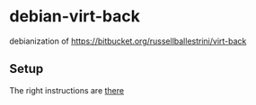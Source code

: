# debian-virt-back
debianization of https://bitbucket.org/russellballestrini/virt-back

## Setup
The right instructions are [there](http://software.opensuse.org/download.html?project=home%3ADeoGracia&package=python-virt-back)
